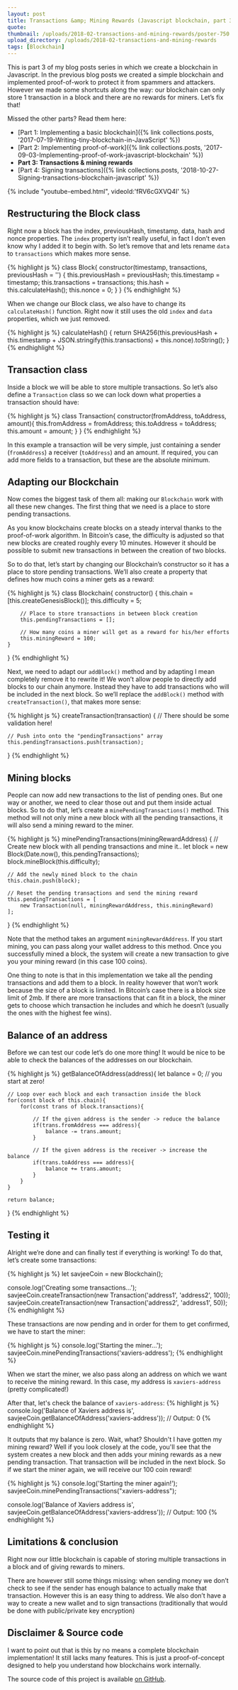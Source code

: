 ```yaml
---
layout: post
title: Transactions &amp; Mining Rewards (Javascript blockchain, part 3)
quote:
thumbnail: /uploads/2018-02-transactions-and-mining-rewards/poster-750.jpg
upload_directory: /uploads/2018-02-transactions-and-mining-rewards
tags: [Blockchain]
---
```


This is part 3 of my blog posts series in which we create a blockchain in Javascript. In the previous blog posts we created a simple blockchain and implemented proof-of-work to protect it from spammers and attackers. However we made some shortcuts along the way: our blockchain can only store 1 transaction in a block and there are no rewards for miners. Let’s fix that!

<!--more-->

Missed the other parts? Read them here:

* [Part 1: Implementing a basic blockchain]({% link collections.posts, '2017-07-19-Writing-tiny-blockchain-in-JavaScript' %})
* [Part 2: Implementing proof-of-work]({% link collections.posts, '2017-09-03-Implementing-proof-of-work-javascript-blockchain' %})
* **Part 3: Transactions & mining rewards**
* [Part 4: Signing transactions]({% link collections.posts, '2018-10-27-Signing-transactions-blockchain-javascript' %})

{% include "youtube-embed.html", videoId:'fRV6cGXVQ4I' %}

## Restructuring the Block class
Right now a block has the index, previousHash, timestamp, data, hash and nonce properties. The `index` property isn’t really useful, in fact I don’t even know why I added it to begin with. So let’s remove that and lets rename `data` to `transactions` which makes more sense.

{% highlight js %}
class Block{
    constructor(timestamp, transactions, previousHash = '') {
        this.previousHash = previousHash;
        this.timestamp = timestamp;
        this.transactions = transactions;
        this.hash = this.calculateHash();
        this.nonce = 0;
    }
}
{% endhighlight %}

When we change our Block class, we also have to change its `calculateHash()` function. Right now it still uses the old `index` and `data` properties, which we just removed.

{% highlight js %}
calculateHash() {
  return SHA256(this.previousHash + this.timestamp + JSON.stringify(this.transactions) + this.nonce).toString();
}
{% endhighlight %}

## Transaction class
Inside a block we will be able to store multiple transactions. So let’s also define a `Transaction` class so we can lock down what properties a transaction should have:

{% highlight js %}
class Transaction{
    constructor(fromAddress, toAddress, amount){
        this.fromAddress = fromAddress;
        this.toAddress = toAddress;
        this.amount = amount;
    }
}
{% endhighlight %}

In this example a transaction will be very simple, just containing a sender (`fromAddress`) a receiver (`toAddress`) and an amount. If required, you can add more fields to a transaction, but these are the absolute minimum.

## Adapting our Blockchain
Now comes the biggest task of them all: making our `Blockchain` work with all these new changes. The first thing that we need is a place to store pending transactions.

As you know blockchains create blocks on a steady interval thanks to the proof-of-work algorithm. In Bitcoin’s case, the difficulty is adjusted so that new blocks are created roughly every 10 minutes. However it should be possible to submit new transactions in between the creation of two blocks.

So to do that, let’s start by changing our Blockchain’s constructor so it has a place to store pending transactions. We’ll also create a property that defines how much coins a miner gets as a reward:

{% highlight js %}
class Blockchain{
	constructor() {
		this.chain = [this.createGenesisBlock()];
		this.difficulty = 5;

		// Place to store transactions in between block creation
		this.pendingTransactions = [];

		// How many coins a miner will get as a reward for his/her efforts
		this.miningReward = 100;
	}
}
{% endhighlight %}

Next, we need to adapt our `addBlock()` method and by adapting I mean completely remove it to rewrite it! We won’t allow people to directly add blocks to our chain anymore. Instead they have to add transactions who will be included in the next block. So we’ll replace the `addBlock()` method with `createTransaction()`, that makes more sense:

{% highlight js %}
createTransaction(transaction) {
	// There should be some validation here!

	// Push into onto the "pendingTransactions" array
	this.pendingTransactions.push(transaction);
}
{% endhighlight %}

## Mining blocks
People can now add new transactions to the list of pending ones. But one way or another, we need to clear those out and put them inside actual blocks. So to do that, let’s create a `minePendingTransactions()` method. This method will not only mine a new block with all the pending transactions, it will also send a mining reward to the miner.

{% highlight js %}
minePendingTransactions(miningRewardAddress) {
	// Create new block with all pending transactions and mine it..
	let block = new Block(Date.now(), this.pendingTransactions);
	block.mineBlock(this.difficulty);

	// Add the newly mined block to the chain
	this.chain.push(block);

	// Reset the pending transactions and send the mining reward
	this.pendingTransactions = [
		new Transaction(null, miningRewardAddress, this.miningReward)
	];
}
{% endhighlight %}

Note that the method takes an argument `miningRewardAddress`. If you start mining, you can pass along your wallet address to this method. Once you successfully mined a block, the system will create a new transaction to give you your mining reward (in this case 100 coins).

One thing to note is that in this implementation we take all the pending transactions and add them to a block. In reality however that won’t work because the size of a block is limited. In Bitcoin’s case there is a block size limit of 2mb. If there are more transactions that can fit in a block, the miner gets to choose which transaction he includes and which he doesn’t (usually the ones with the highest fee wins).

## Balance of an address
Before we can test our code let’s do one more thing! It would be nice to be able to check the balances of the addresses on our blockchain.

{% highlight js %}
getBalanceOfAddress(address){
	let balance = 0; // you start at zero!

	// Loop over each block and each transaction inside the block
	for(const block of this.chain){
		for(const trans of block.transactions){

			// If the given address is the sender -> reduce the balance
			if(trans.fromAddress === address){
				balance -= trans.amount;
			}

			// If the given address is the receiver -> increase the balance
			if(trans.toAddress === address){
				balance += trans.amount;
			}
		}
	}

	return balance;
}
{% endhighlight %}

## Testing it
Alright we’re done and can finally test if everything is working! To do that, let’s create some transactions:

{% highlight js %}
let savjeeCoin = new Blockchain();

console.log('Creating some transactions...');
savjeeCoin.createTransaction(new Transaction('address1', 'address2', 100));
savjeeCoin.createTransaction(new Transaction('address2', 'address1', 50));
{% endhighlight %}

These transactions are now pending and in order for them to get confirmed, we have to start the miner:

{% highlight js %}
console.log('Starting the miner...');
savjeeCoin.minePendingTransactions('xaviers-address');
{% endhighlight %}

When we start the miner, we also pass along an address on which we want to receive the mining reward. In this case, my address is `xaviers-address` (pretty complicated!)

After that, let's check the balance of `xaviers-address`:
{% highlight js %}
console.log('Balance of Xaviers address is', savjeeCoin.getBalanceOfAddress('xaviers-address'));
// Output: 0
{% endhighlight %}

It outputs that my balance is zero. Wait, what? Shouldn't I have gotten my mining reward? Well if you look closely at the code, you'll see that the system creates a new block and then adds your mining rewards as a new pending transaction. That transaction will be included in the next block. So if we start the miner again, we will receive our 100 coin reward!

{% highlight js %}
console.log('Starting the miner again!');
savjeeCoin.minePendingTransactions("xaviers-address");

console.log('Balance of Xaviers address is', savjeeCoin.getBalanceOfAddress('xaviers-address'));
// Output: 100
{% endhighlight %}

## Limitations & conclusion
Right now our little blockchain is capable of storing multiple transactions in a block and of giving rewards to miners.

There are however still some things missing: when sending money we don’t check to see if the sender has enough balance to actually make that transaction. However this is an easy thing to address. We also don’t have a way to create a new wallet and to sign transactions (traditionally that would be done with public/private key encryption)

## Disclaimer & Source code
I want to point out that is this by no means a complete blockchain implementation! It still lacks many features. This is just a proof-of-concept designed to help you understand how blockchains work internally.

The source code of this project is available [on GitHub](https://github.com/SavjeeTutorials/SavjeeCoin).